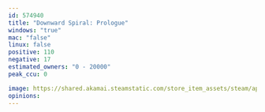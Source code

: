 ```yaml
---
id: 574940
title: "Downward Spiral: Prologue"
windows: "true"
mac: "false"
linux: false
positive: 110
negative: 17
estimated_owners: "0 - 20000"
peak_ccu: 0

image: https://shared.akamai.steamstatic.com/store_item_assets/steam/apps/574940/header.jpg?t=1559308123
opinions:
---
```

